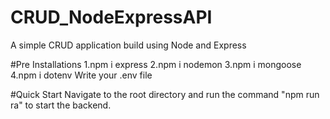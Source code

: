# CRUD_NodeExpressAPI
A simple CRUD application build using Node and Express

#Pre Installations
1.npm i express
2.npm i nodemon
3.npm i mongoose
4.npm i dotenv
Write your .env file

#Quick Start
Navigate to the root directory and run the command "npm run ra" to start the backend.


